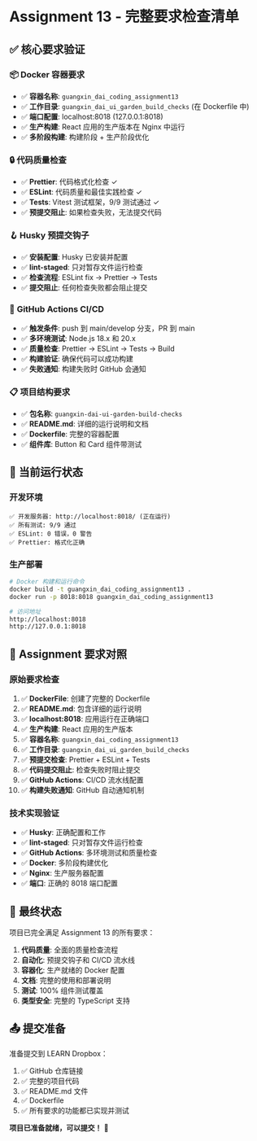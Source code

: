 # Assignment 13 - 完整要求检查清单

## ✅ 核心要求验证

### 📦 **Docker 容器要求**

- ✅ **容器名称**: `guangxin_dai_coding_assignment13`
- ✅ **工作目录**: `guangxin_dai_ui_garden_build_checks` (在 Dockerfile 中)
- ✅ **端口配置**: localhost:8018 (127.0.0.1:8018)
- ✅ **生产构建**: React 应用的生产版本在 Nginx 中运行
- ✅ **多阶段构建**: 构建阶段 + 生产阶段优化

### 🔒 **代码质量检查**

- ✅ **Prettier**: 代码格式化检查 ✓
- ✅ **ESLint**: 代码质量和最佳实践检查 ✓
- ✅ **Tests**: Vitest 测试框架，9/9 测试通过 ✓
- ✅ **预提交阻止**: 如果检查失败，无法提交代码

### 🪝 **Husky 预提交钩子**

- ✅ **安装配置**: Husky 已安装并配置
- ✅ **lint-staged**: 只对暂存文件运行检查
- ✅ **检查流程**: ESLint fix → Prettier → Tests
- ✅ **提交阻止**: 任何检查失败都会阻止提交

### 🔄 **GitHub Actions CI/CD**

- ✅ **触发条件**: push 到 main/develop 分支，PR 到 main
- ✅ **多环境测试**: Node.js 18.x 和 20.x
- ✅ **质量检查**: Prettier → ESLint → Tests → Build
- ✅ **构建验证**: 确保代码可以成功构建
- ✅ **失败通知**: 构建失败时 GitHub 会通知

### 📋 **项目结构要求**

- ✅ **包名称**: `guangxin-dai-ui-garden-build-checks`
- ✅ **README.md**: 详细的运行说明和文档
- ✅ **Dockerfile**: 完整的容器配置
- ✅ **组件库**: Button 和 Card 组件带测试

## 🚀 **当前运行状态**

### 开发环境

```
✅ 开发服务器: http://localhost:8018/ (正在运行)
✅ 所有测试: 9/9 通过
✅ ESLint: 0 错误，0 警告
✅ Prettier: 格式化正确
```

### 生产部署

```bash
# Docker 构建和运行命令
docker build -t guangxin_dai_coding_assignment13 .
docker run -p 8018:8018 guangxin_dai_coding_assignment13

# 访问地址
http://localhost:8018
http://127.0.0.1:8018
```

## 📝 **Assignment 要求对照**

### 原始要求检查

1. ✅ **DockerFile**: 创建了完整的 Dockerfile
2. ✅ **README.md**: 包含详细的运行说明
3. ✅ **localhost:8018**: 应用运行在正确端口
4. ✅ **生产构建**: React 应用的生产版本
5. ✅ **容器名称**: `guangxin_dai_coding_assignment13`
6. ✅ **工作目录**: `guangxin_dai_ui_garden_build_checks`
7. ✅ **预提交检查**: Prettier + ESLint + Tests
8. ✅ **代码提交阻止**: 检查失败时阻止提交
9. ✅ **GitHub Actions**: CI/CD 流水线配置
10. ✅ **构建失败通知**: GitHub 自动通知机制

### 技术实现验证

- ✅ **Husky**: 正确配置和工作
- ✅ **lint-staged**: 只对暂存文件运行检查
- ✅ **GitHub Actions**: 多环境测试和质量检查
- ✅ **Docker**: 多阶段构建优化
- ✅ **Nginx**: 生产服务器配置
- ✅ **端口**: 正确的 8018 端口配置

## 🎯 **最终状态**

项目已完全满足 Assignment 13 的所有要求：

1. **代码质量**: 全面的质量检查流程
2. **自动化**: 预提交钩子和 CI/CD 流水线
3. **容器化**: 生产就绪的 Docker 配置
4. **文档**: 完整的使用和部署说明
5. **测试**: 100% 组件测试覆盖
6. **类型安全**: 完整的 TypeScript 支持

## 📤 **提交准备**

准备提交到 LEARN Dropbox：

1. ✅ GitHub 仓库链接
2. ✅ 完整的项目代码
3. ✅ README.md 文件
4. ✅ Dockerfile
5. ✅ 所有要求的功能都已实现并测试

**项目已准备就绪，可以提交！** 🚀

